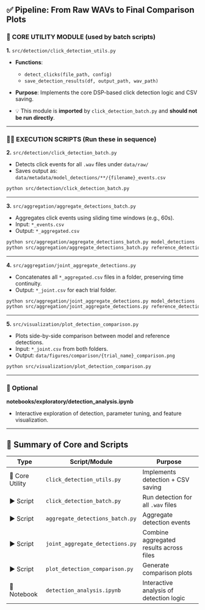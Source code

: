 ## ✅ Pipeline: From Raw WAVs to Final Comparison Plots

### 🔧 **CORE UTILITY MODULE (used by batch scripts)**

**1.** `src/detection/click_detection_utils.py`

* **Functions**:

  * `detect_clicks(file_path, config)`
  * `save_detection_results(df, output_path, wav_path)`
* **Purpose**: Implements the core DSP-based click detection logic and CSV saving.
* 💡 This module is **imported** by `click_detection_batch.py` and **should not be run directly**.

---

### 🏃‍♂️ **EXECUTION SCRIPTS (Run these in sequence)**

**2.** `src/detection/click_detection_batch.py`

* Detects click events for all `.wav` files under `data/raw/`
* Saves output as: `data/metadata/model_detections/**/{filename}_events.csv`

```bash
python src/detection/click_detection_batch.py
```

---

**3.** `src/aggregation/aggregate_detections_batch.py`

* Aggregates click events using sliding time windows (e.g., 60s).
* Input: `*_events.csv`
* Output: `*_aggregated.csv`

```bash
python src/aggregation/aggregate_detections_batch.py model_detections
python src/aggregation/aggregate_detections_batch.py reference_detections
```

---

**4.** `src/aggregation/joint_aggregate_detections.py`

* Concatenates all `*_aggregated.csv` files in a folder, preserving time continuity.
* Output: `*_joint.csv` for each trial folder.

```bash
python src/aggregation/joint_aggregate_detections.py model_detections
python src/aggregation/joint_aggregate_detections.py reference_detections
```

---

**5.** `src/visualization/plot_detection_comparison.py`

* Plots side-by-side comparison between model and reference detections.
* Input: `*_joint.csv` from both folders.
* Output: `data/figures/comparison/{trial_name}_comparison.png`

```bash
python src/visualization/plot_detection_comparison.py
```

---

### 🧪 Optional

**notebooks/exploratory/detection\_analysis.ipynb**

* Interactive exploration of detection, parameter tuning, and feature visualization.

---

## 🧭 Summary of Core and Scripts

| Type            | Script/Module                   | Purpose                                 |
| --------------- | ------------------------------- | --------------------------------------- |
| 🔧 Core Utility | `click_detection_utils.py`      | Implements detection + CSV saving       |
| ▶️ Script       | `click_detection_batch.py`      | Run detection for all `.wav` files      |
| ▶️ Script       | `aggregate_detections_batch.py` | Aggregate detection events              |
| ▶️ Script       | `joint_aggregate_detections.py` | Combine aggregated results across files |
| ▶️ Script       | `plot_detection_comparison.py`  | Generate comparison plots               |
| 📓 Notebook     | `detection_analysis.ipynb`      | Interactive analysis of detection logic |